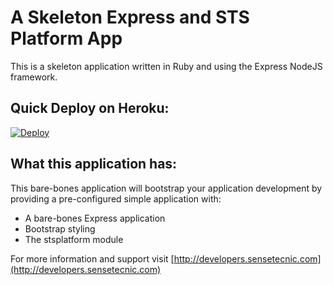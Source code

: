 A Skeleton Express and STS Platform App
=======================================

This is a skeleton application written in Ruby and using the Express NodeJS framework.

## Quick Deploy on Heroku:

[![Deploy](https://www.herokucdn.com/deploy/button.png)](https://heroku.com/deploy)

## What this application has:

This bare-bones application will bootstrap your application development by providing a pre-configured simple application with:

* A bare-bones Express application
* Bootstrap styling
* The stsplatform module

For more information and support visit [http://developers.sensetecnic.com](http://developers.sensetecnic.com)
